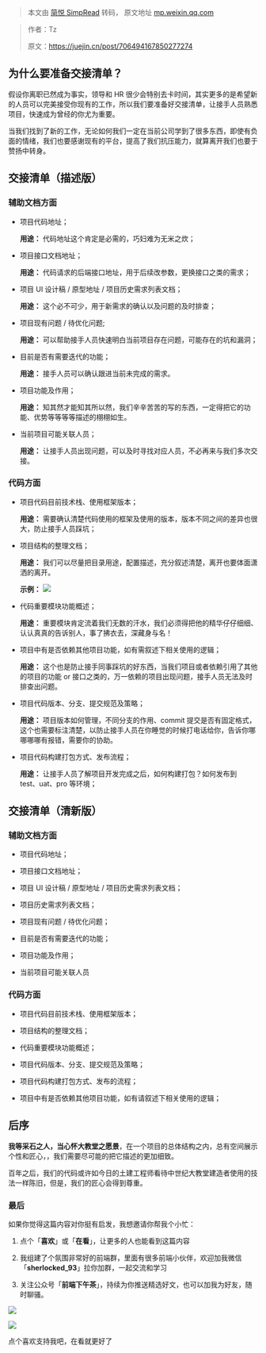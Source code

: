> 本文由 [简悦 SimpRead](http://ksria.com/simpread/) 转码， 原文地址 [mp.weixin.qq.com](https://mp.weixin.qq.com/s/DUZUVeLpqaSvDksths9-ZQ)

> 作者：Tz
> 
> 原文：https://juejin.cn/post/706494167850277274

为什么要准备交接清单？
-----------

假设你离职已然成为事实，领导和 HR 很少会特别去卡时间，其实更多的是希望新的人员可以完美接受你现有的工作，所以我们要准备好交接清单，让接手人员熟悉项目，快速成为曾经的你尤为重要。

当我们找到了新的工作，无论如何我们一定在当前公司学到了很多东西，即使有负面的情绪，我们也要感谢现有的平台，提高了我们抗压能力，就算离开我们也要于赞扬中转身。

交接清单（描述版）
---------

### 辅助文档方面

*   项目代码地址；
    
    **用途：** 代码地址这个肯定是必需的，巧妇难为无米之炊；
    
*   项目接口文档地址；
    
    **用途：** 代码请求的后端接口地址，用于后续改参数，更换接口之类的需求；
    
*   项目 UI 设计稿 / 原型地址 / 项目历史需求列表文档；
    
    **用途：** 这个必不可少，用于新需求的确认以及问题的及时排查；
    
*   项目现有问题 / 待优化问题;
    
    **用途：** 可以帮助接手人员快速明白当前项目存在问题，可能存在的坑和漏洞；
    
*   目前是否有需要迭代的功能；
    
    **用途：** 接手人员可以确认跟进当前未完成的需求。
    
*   项目功能及作用；
    
    **用途：** 知其然才能知其所以然，我们辛辛苦苦的写的东西，一定得把它的功能、优势等等等等描述的栩栩如生。
    
*   当前项目可能关联人员；
    
    **用途：** 让接手人员出现问题，可以及时寻找对应人员，不必再来与我们多次交接。
    

### 代码方面

*   项目代码目前技术栈、使用框架版本；
    
    **用途：** 需要确认清楚代码使用的框架及使用的版本，版本不同之间的差异也很大，防止接手人员踩坑；
    
*   项目结构的整理文档；
    
    **用途：** 我们可以尽量把目录用途，配置描述，充分叙述清楚，离开也要体面潇洒的离开。
    
    **示例：** ![](https://mmbiz.qpic.cn/sz_mmbiz_jpg/XP4dRIhZqqXhGxY5SzmRQiaxGmBsrHpbqvdGgsiaPWm4503vBL4o5jwgMgXPsicuuqVYiab9NhTgokKKnPAwjibPekg/640?wx_fmt=other&from=appmsg)
    
*   代码重要模块功能概述；
    
    **用途：** 重要模块肯定流着我们无数的汗水，我们必须得把他的精华仔仔细细、认认真真的告诉别人，事了拂衣去，深藏身与名！
    
*   项目中有是否依赖其他项目功能，如有需叙述下相关使用的逻辑；
    
    **用途：** 这个也是防止接手同事踩坑的好东西，当我们项目或者依赖引用了其他的项目的功能 or 接口之类的，万一依赖的项目出现问题，接手人员无法及时排查出问题。
    
*   项目代码版本、分支、提交规范及策略；
    
    **用途：** 项目版本如何管理，不同分支的作用、commit 提交是否有固定格式，这个也需要标注清楚，以防止接手人员在你睡觉的时候打电话给你，告诉你哪哪哪哪有报错，需要你的协助。
    
*   项目代码构建打包方式、发布流程；
    
    **用途：** 让接手人员了解项目开发完成之后，如何构建打包？如何发布到 test、uat、pro 等环境；
    

交接清单（清新版）
---------

### 辅助文档方面

*   项目代码地址；
    
*   项目接口文档地址；
    
*   项目 UI 设计稿 / 原型地址 / 项目历史需求列表文档；
    
*   项目历史需求列表文档；
    
*   项目现有问题 / 待优化问题；
    
*   目前是否有需要迭代的功能；
    
*   项目功能及作用；
    
*   当前项目可能关联人员
    

### 代码方面

*   项目代码目前技术栈、使用框架版本；
    
*   项目结构的整理文档；
    
*   代码重要模块功能概述；
    
*   项目代码版本、分支、提交规范及策略；
    
*   项目代码构建打包方式、发布的流程；
    
*   项目中有是否依赖其他项目功能，如有请叙述下相关使用的逻辑；
    

后序
--

**我等采石之人，当心怀大教堂之愿景**，在一个项目的总体结构之内，总有空间展示个性和匠心，，我们需要尽可能的把它描述的更加细致。

百年之后，我们的代码或许如今日的土建工程师看待中世纪大教堂建造者使用的技法一样陈旧，但是，我们的匠心会得到尊重。

### 最后

  

  

如果你觉得这篇内容对你挺有启发，我想邀请你帮我个小忙：  

1.  点个「**喜欢**」或「**在看**」，让更多的人也能看到这篇内容
    
2.  我组建了个氛围非常好的前端群，里面有很多前端小伙伴，欢迎加我微信「**sherlocked_93**」拉你加群，一起交流和学习
    
3.  关注公众号「**前端下午茶**」，持续为你推送精选好文，也可以加我为好友，随时聊骚。
    

![](https://mmbiz.qpic.cn/mmbiz_png/XP4dRIhZqqX9lfzPJgCDkCDPbpxuEjSajtTicNb1Zd6PsTLu9EOplqyafiaibib0VX8oTyDzBMlxnJJ2BZ9AVic1tIA/640?wx_fmt=other&wxfrom=5&wx_lazy=1&wx_co=1&tp=webp)

![](https://mmbiz.qpic.cn/sz_mmbiz_png/2wV7LicL762ZUCR5WEela9H9fDfYic8BAp8ib4cmuicFgACoRwORYGwkBtgUVaILLOjXtlGBnicuM5246MgketktMCg/640?wx_fmt=other&wxfrom=5&wx_lazy=1&wx_co=1&tp=webp)

点个喜欢支持我吧，在看就更好了